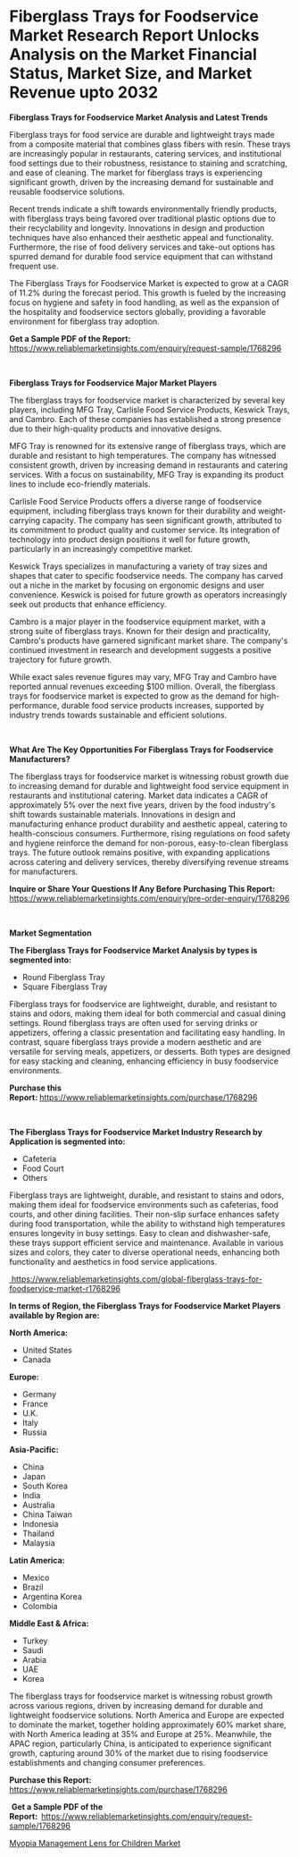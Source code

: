 <p><h1>Fiberglass Trays for Foodservice Market Research Report Unlocks Analysis on the Market Financial Status, Market Size, and Market Revenue upto 2032</h1></p><p><strong>Fiberglass Trays for Foodservice Market Analysis and Latest Trends</strong></p>
<p><p>Fiberglass trays for food service are durable and lightweight trays made from a composite material that combines glass fibers with resin. These trays are increasingly popular in restaurants, catering services, and institutional food settings due to their robustness, resistance to staining and scratching, and ease of cleaning. The market for fiberglass trays is experiencing significant growth, driven by the increasing demand for sustainable and reusable foodservice solutions.</p><p>Recent trends indicate a shift towards environmentally friendly products, with fiberglass trays being favored over traditional plastic options due to their recyclability and longevity. Innovations in design and production techniques have also enhanced their aesthetic appeal and functionality. Furthermore, the rise of food delivery services and take-out options has spurred demand for durable food service equipment that can withstand frequent use.</p><p>The Fiberglass Trays for Foodservice Market is expected to grow at a CAGR of 11.2% during the forecast period. This growth is fueled by the increasing focus on hygiene and safety in food handling, as well as the expansion of the hospitality and foodservice sectors globally, providing a favorable environment for fiberglass tray adoption.</p></p>
<p><strong>Get a Sample PDF of the Report:&nbsp;</strong> <a href="https://www.reliablemarketinsights.com/enquiry/request-sample/1768296?utm_campaign=2248&utm_medium=2&utm_source=Github&utm_content=ia&utm_term=09022025&utm_id=fiberglass-trays-for-foodservice">https://www.reliablemarketinsights.com/enquiry/request-sample/1768296</a></p>
<p>&nbsp;</p>
<p><strong>Fiberglass Trays for Foodservice Major Market Players</strong></p>
<p><p>The fiberglass trays for foodservice market is characterized by several key players, including MFG Tray, Carlisle Food Service Products, Keswick Trays, and Cambro. Each of these companies has established a strong presence due to their high-quality products and innovative designs.</p><p>MFG Tray is renowned for its extensive range of fiberglass trays, which are durable and resistant to high temperatures. The company has witnessed consistent growth, driven by increasing demand in restaurants and catering services. With a focus on sustainability, MFG Tray is expanding its product lines to include eco-friendly materials.</p><p>Carlisle Food Service Products offers a diverse range of foodservice equipment, including fiberglass trays known for their durability and weight-carrying capacity. The company has seen significant growth, attributed to its commitment to product quality and customer service. Its integration of technology into product design positions it well for future growth, particularly in an increasingly competitive market.</p><p>Keswick Trays specializes in manufacturing a variety of tray sizes and shapes that cater to specific foodservice needs. The company has carved out a niche in the market by focusing on ergonomic designs and user convenience. Keswick is poised for future growth as operators increasingly seek out products that enhance efficiency.</p><p>Cambro is a major player in the foodservice equipment market, with a strong suite of fiberglass trays. Known for their design and practicality, Cambro's products have garnered significant market share. The company's continued investment in research and development suggests a positive trajectory for future growth.</p><p>While exact sales revenue figures may vary, MFG Tray and Cambro have reported annual revenues exceeding $100 million. Overall, the fiberglass trays for foodservice market is expected to grow as the demand for high-performance, durable food service products increases, supported by industry trends towards sustainable and efficient solutions.</p></p>
<p>&nbsp;</p>
<p><strong>What Are The Key Opportunities For Fiberglass Trays for Foodservice Manufacturers?</strong></p>
<p><p>The fiberglass trays for foodservice market is witnessing robust growth due to increasing demand for durable and lightweight food service equipment in restaurants and institutional catering. Market data indicates a CAGR of approximately 5% over the next five years, driven by the food industry's shift towards sustainable materials. Innovations in design and manufacturing enhance product durability and aesthetic appeal, catering to health-conscious consumers. Furthermore, rising regulations on food safety and hygiene reinforce the demand for non-porous, easy-to-clean fiberglass trays. The future outlook remains positive, with expanding applications across catering and delivery services, thereby diversifying revenue streams for manufacturers.</p></p>
<p><strong>Inquire or Share Your Questions If Any Before Purchasing This Report:</strong> <a href="https://www.reliablemarketinsights.com/enquiry/pre-order-enquiry/1768296?utm_campaign=2248&utm_medium=2&utm_source=Github&utm_content=ia&utm_term=09022025&utm_id=fiberglass-trays-for-foodservice">https://www.reliablemarketinsights.com/enquiry/pre-order-enquiry/1768296</a></p>
<p>&nbsp;</p>
<p><strong>Market Segmentation</strong></p>
<p><strong>The Fiberglass Trays for Foodservice Market Analysis by types is segmented into:</strong></p>
<p><ul><li>Round Fiberglass Tray</li><li>Square Fiberglass Tray</li></ul></p>
<p><p>Fiberglass trays for foodservice are lightweight, durable, and resistant to stains and odors, making them ideal for both commercial and casual dining settings. Round fiberglass trays are often used for serving drinks or appetizers, offering a classic presentation and facilitating easy handling. In contrast, square fiberglass trays provide a modern aesthetic and are versatile for serving meals, appetizers, or desserts. Both types are designed for easy stacking and cleaning, enhancing efficiency in busy foodservice environments.</p></p>
<p><strong>Purchase this Report:&nbsp;</strong><a href="https://www.reliablemarketinsights.com/purchase/1768296?utm_campaign=2248&utm_medium=2&utm_source=Github&utm_content=ia&utm_term=09022025&utm_id=fiberglass-trays-for-foodservice">https://www.reliablemarketinsights.com/purchase/1768296</a></p>
<p>&nbsp;</p>
<p><strong>The Fiberglass Trays for Foodservice Market Industry Research by Application is segmented into:</strong></p>
<p><ul><li>Cafeteria</li><li>Food Court</li><li>Others</li></ul></p>
<p><p>Fiberglass trays are lightweight, durable, and resistant to stains and odors, making them ideal for foodservice environments such as cafeterias, food courts, and other dining facilities. Their non-slip surface enhances safety during food transportation, while the ability to withstand high temperatures ensures longevity in busy settings. Easy to clean and dishwasher-safe, these trays support efficient service and maintenance. Available in various sizes and colors, they cater to diverse operational needs, enhancing both functionality and aesthetics in food service applications.</p></p>
<p><a href="https://www.reliablemarketinsights.com/global-fiberglass-trays-for-foodservice-market-r1768296?utm_campaign=2248&utm_medium=2&utm_source=Github&utm_content=ia&utm_term=09022025&utm_id=fiberglass-trays-for-foodservice">&nbsp;https://www.reliablemarketinsights.com/global-fiberglass-trays-for-foodservice-market-r1768296</a></p>
<p><strong>In terms of Region, the Fiberglass Trays for Foodservice Market Players available by Region are:</strong></p>
<p>
    <p> <strong> North America: </strong>
        <ul>
            <li>United States</li>
            <li>Canada</li>
        </ul>
        </p> 
    <p> <strong> Europe: </strong>
        <ul>
            <li>Germany</li>
            <li>France</li>
            <li>U.K.</li>
            <li>Italy</li>
            <li>Russia</li>
        </ul>
        </p> 
    <p> <strong> Asia-Pacific: </strong>
        <ul>
            <li>China</li>
            <li>Japan</li>
            <li>South Korea</li>
            <li>India</li>
            <li>Australia</li>
            <li>China Taiwan</li>
            <li>Indonesia</li>
            <li>Thailand</li>
            <li>Malaysia</li>
        </ul>
        </p> 
    <p> <strong> Latin America: </strong>
        <ul>
            <li>Mexico</li>
            <li>Brazil</li>
            <li>Argentina Korea</li>
            <li>Colombia</li>
        </ul>
        </p> 
    <p> <strong> Middle East & Africa: </strong>
        <ul>
            <li>Turkey</li>
            <li>Saudi</li>
            <li>Arabia</li>
            <li>UAE</li>
            <li>Korea</li>
        </ul>
    </p>
    </p>
<p><p>The fiberglass trays for foodservice market is witnessing robust growth across various regions, driven by increasing demand for durable and lightweight foodservice solutions. North America and Europe are expected to dominate the market, together holding approximately 60% market share, with North America leading at 35% and Europe at 25%. Meanwhile, the APAC region, particularly China, is anticipated to experience significant growth, capturing around 30% of the market due to rising foodservice establishments and changing consumer preferences.</p></p>
<p><strong>Purchase this Report: </strong><a href="https://www.reliablemarketinsights.com/purchase/1768296?utm_campaign=2248&utm_medium=2&utm_source=Github&utm_content=ia&utm_term=09022025&utm_id=fiberglass-trays-for-foodservice">https://www.reliablemarketinsights.com/purchase/1768296</a></p>
<p>&nbsp;<strong>Get a Sample PDF of the Report:&nbsp;&nbsp;</strong><a href="https://www.reliablemarketinsights.com/enquiry/request-sample/1768296?utm_campaign=2248&utm_medium=2&utm_source=Github&utm_content=ia&utm_term=09022025&utm_id=fiberglass-trays-for-foodservice">https://www.reliablemarketinsights.com/enquiry/request-sample/1768296</a></p>
<p><strong></strong></p>
<p><p><a href="https://github.com/lindaopodray/Market-Research-Report-List-1/blob/main/myopia-management-lens-for-children-market.md?utm_campaign=2248&utm_medium=2&utm_source=Github&utm_content=ia&utm_term=09022025&utm_id=fiberglass-trays-for-foodservice">Myopia Management Lens for Children Market</a></p></p>